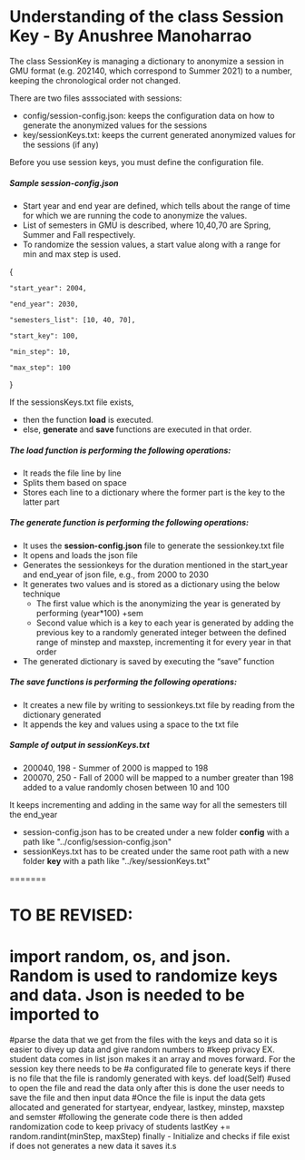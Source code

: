 # Understanding of the class Session Key - By Anushree Manoharrao

The class SessionKey is managing a dictionary to anonymize a session in GMU format (e.g. 202140, which correspond to Summer 2021) to a number, keeping the chronological order not changed.

There are two files asssociated with sessions:
- config/session-config.json: keeps the configuration data on how to generate the anonymized values for the sessions
- key/sessionKeys.txt: keeps the current generated anonymized values for the sessions (if any)

Before you use session keys, you must define the configuration file.

##### Sample session-config.json
 - Start year and end year are defined, which tells about the range of time for which we are running the code to anonymize the values.
 - List of semesters in GMU is described, where 10,40,70 are Spring, Summer and Fall respectively.
 - To randomize the session values, a start value along with a range for min and max step is used.

>
{ 
>
    "start_year": 2004, 
>
    "end_year": 2030,
>
    "semesters_list": [10, 40, 70],
>
    "start_key": 100,
>
    "min_step": 10,
>
    "max_step": 100
>
}

If the sessionsKeys.txt file exists, 
- then the function <strong>load</strong> is executed. 
- else, <strong> generate </strong> and <strong> save </strong> functions are executed in that order. 

##### The load function is performing the following operations:
<ul>
  <li>  It reads the file line by line </li>
  <li>  Splits them based on space  </li>
  <li>  Stores each line to a dictionary where the former part is the key to the latter part </li>
 </ul>

##### The generate function is performing the following operations:
<ul>
  <li>  It uses the <strong>session-config.json</strong> file to generate the sessionkey.txt file </li>
  <li>  It opens and loads the json file </li>
  <li>  Generates the sessionkeys for the duration mentioned in the start_year and end_year of json file, e.g., from 2000 to 2030 </li>
  <li>  It generates two values and is stored as a dictionary using the below technique
    <ul>
      <li>  The first value which is the anonymizing the year is generated by performing (year*100) +sem </li>
      <li>  Second value which is a key to each year is generated by adding the previous key to a randomly generated integer between the defined range of minstep and         maxstep, incrementing it for every year in that order </li> 
    </ul>
  </li>
  <li>  The generated dictionary is saved by executing the “save” function </li>
</ul>

##### The save functions is performing the following operations:
<ul>
  <li>  It creates a new file by writing to sessionkeys.txt file by reading from the dictionary generated </li>
  <li>  It appends the key and values using a space to the txt file </li>
</ul>





##### Sample of output in sessionKeys.txt
 - 200040, 198   - Summer of 2000 is mapped to 198
 - 200070, 250   - Fall of 2000 will be mapped to a number greater than 198 added to a value randomly chosen between 10 and 100
>
It keeps incrementing and adding in the same way for all the semesters till the end_year

- session-config.json has to be created under a new folder <strong>config</strong> with a path like  "../config/session-config.json"
- sessionKeys.txt has to be created under the same root path with a new folder <strong>key</strong> with a path like  "../key/sessionKeys.txt"


=======
# TO BE REVISED: 
#  import random, os, and json. Random is used to randomize keys and data. Json is needed to be imported to
#parse the data that we get from the files with the keys and data so it is easier to divey up data and give random numbers to
#keep privacy EX. student data comes in list json makes it an array and moves forward. For the session key there needs to be
#a configurated file to generate keys if there is no file that the file is randomly generated with keys. def load(Self)
#used to open the file and read the data only after this is done the user needs to save the file and then input data
#Once the file is input the data gets allocated and generated for startyear, endyear, lastkey, minstep, maxstep and semster
#following the generate code there is then added randomization code to keep privacy of students lastKey += random.randint(minStep, maxStep)
finally - Initialize and checks if file exist if does not generates a new data it saves it.s

